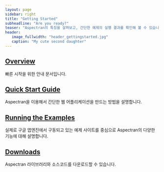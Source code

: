 ```yaml
---
layout: page
sidebar: right
title: "Getting Started"
subheadline: "Are you ready?"
teaser: "Aspectran의 특징을 살펴보고, 간단한 예제의 실행 결과를 확인해 볼 수 있습니다."
header:
   image_fullwidth: "header_gettingstarted.jpg"
   caption: "My cute second daughter"
---
```


## [Overview][1]
빠른 시작을 위한 안내 문서입니다.

## [Quick Start Guide][2]
Aspectran을 이용해서 간단한 웹 어플리케이션을 만드는 방법을 설명합니다.

## [Running the Examples][3]
실제로 구글 앱엔진에서 구동되고 있는 예제 사이트를 중심으로 Aspectran의 다양한 기능에 대해 설명합니다.

## [Downloads][4]
Aspectran 라이브러리와 소스코드를 다운로드할 수 있습니다.

[1]: /getting-started/overview/
[2]: /getting-started/quickstart/
[3]: /getting-started/examples/
[4]: /downloads/
